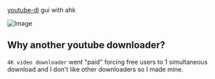 [youtube-dl](https://github.com/ytdl-org/youtube-dl) gui with ahk

![Image](https://i.imgur.com/PYlY9Pd.jpg)

## Why another youtube downloader?
`4K video downloader` went "paid" forcing free users to 1 simultaneous download and I don't like other downloaders so I made mine.
